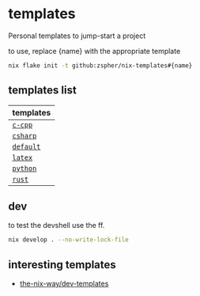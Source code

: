 # templates

Personal templates to jump-start a project

to use, replace {name} with the appropriate template

```sh
nix flake init -t github:zspher/nix-templates#{name}
```

## templates list
| templates |
| -- |
| [`c-cpp`](./c-cpp/) |
| [`csharp`](./csharp/) |
| [`default`](./default/) |
| [`latex`](./latex/) |
| [`python`](./python/) |
| [`rust`](./rust/) |

## dev

to test the devshell use the ff.

```sh
nix develop . --no-write-lock-file
```

## interesting templates
- [the-nix-way/dev-templates](https://github.com/the-nix-way/dev-templates)
